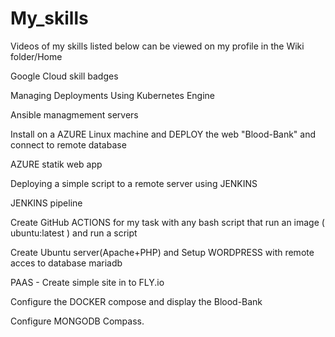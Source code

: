 # My_skills




 Videos of my skills listed below can be viewed on my profile in the Wiki folder/Home
 
 Google Cloud skill badges
 
 Managing Deployments Using Kubernetes Engine
 
Ansible managmement servers

Install on a AZURE Linux machine and DEPLOY the web "Blood-Bank" and connect to remote database

AZURE statik web app

Deploying a simple script to a remote server using JENKINS

JENKINS pipeline

Create GitHub ACTIONS for my task with any bash script that run an image ( ubuntu:latest ) and run a script

Create Ubuntu server(Apache+PHP) and Setup WORDPRESS with remote acces to database mariadb

PAAS - Create simple site in to FLY.io

Configure the DOCKER compose and display the Blood-Bank

Configure MONGODB Compass.

